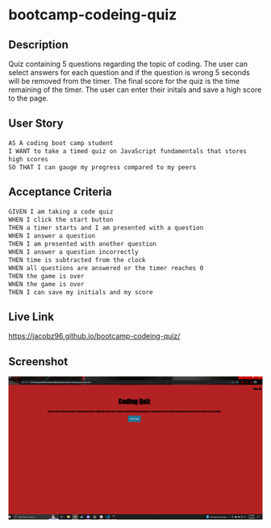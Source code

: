 # bootcamp-codeing-quiz

## Description
Quiz containing 5 questions regarding the topic of coding. The user can select answers for each question and if the question is wrong 5 seconds will be removed from the timer. The final score for the quiz is the time remaining of the timer. The user can enter their initals and save a high score to the page. 

## User Story

```
AS A coding boot camp student
I WANT to take a timed quiz on JavaScript fundamentals that stores high scores
SO THAT I can gauge my progress compared to my peers
```

## Acceptance Criteria

```
GIVEN I am taking a code quiz
WHEN I click the start button
THEN a timer starts and I am presented with a question
WHEN I answer a question
THEN I am presented with another question
WHEN I answer a question incorrectly
THEN time is subtracted from the clock
WHEN all questions are answered or the timer reaches 0
THEN the game is over
WHEN the game is over
THEN I can save my initials and my score
```

## Live Link
https://jacobz96.github.io/bootcamp-codeing-quiz/


## Screenshot 
![screenshot of quiz when you open the webpage](/assets/images/week4.png)
